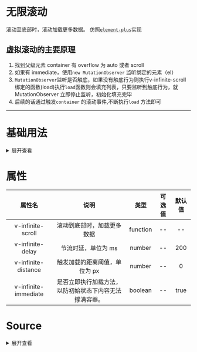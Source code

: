 # 无限滚动

滚动至底部时，滚动加载更多数据。
仿照[`element-plus`](https://github.com/element-plus/element-plus/blob/125f5f46500110a67f0217df8d82c8a679eb45a9/packages/components/infinite-scroll/src/index.ts#L68)实现
## 虚拟滚动的主要原理

1. 找到父级元素 container 有 overflow 为 auto 或者 scroll
2. 如果有 immediate，使用`new MutationObserver` 监听<red>绑定的元素（el）</red>
3. `MutationObserver`监听是否触底，如果没有触底行为则执行<red>v-infinite-scroll 绑定的函数(load)</red>执行`load`函数则会填充列表，只要监听到触底行为，就<red>MutationObserver</red> 立即停止监听，<red>初始化填充完毕</red>
4. 后续的话通过触发`container` 的滚动事件,不断执行`load` 方法即可

---

# 基础用法

>

<infiniteScroll></infiniteScroll>

<script  setup>
  import infiniteScroll from "../../../src/components/infiniteScroll/index.vue" 
</script>

<details>

<summary>展开查看</summary>

```vue
<template>
  <div class="infinite-list-wrapper" style="overflow: auto">
    <ul
      v-infinite-scroll="load"
      class="list"
      :infinite-scroll-disabled="disabled"
    >
      <li v-for="i in count" :key="i" class="list-item">{{ i }}</li>
    </ul>
    <p v-if="loading">Loading...</p>
    <p v-if="noMore">No more</p>
  </div>
</template>

<script lang="ts" setup>
import { computed, ref } from "vue";

const count = ref(10);
const loading = ref(false);
const noMore = computed(() => count.value >= 20);
const disabled = computed(() => loading.value || noMore.value);
const load = () => {
  loading.value = true;
  setTimeout(() => {
    count.value += 2;
    loading.value = false;
  }, 2000);
};
</script>
```

</details>
				
# 属性

|        属性名        |                          说明                          |   类型   | 可选值 | 默认值 |
| :------------------: | :----------------------------------------------------: | :------: | :----: | :----: |
|  v-infinite-scroll   |               滚动到底部时，加载更多数据               | function |   --   |   --   |
|   v-infinite-delay   |                  节流时延，单位为 ms                   |  number  |   --   |  200   |
| v-infinite-distance  |             触发加载的距离阈值，单位为 px              |  number  |   --   |   0    |
| v-infinite-immediate | 是否立即执行加载方法，以防初始状态下内容无法撑满容器。 | boolean  |   --   |  true  |

# Source

<details>

<summary>展开查看</summary>

```vue
<template>
  <div class="outer">
    <ul
      class="list"
      :infinite-scroll-delay="300"
      :infinite-scroll-distance="20"
      :infinite-scroll-immediate="true"
      :infinite-scroll-disabled="disabled"
      v-infinite-scroll="load"
    >
      <li v-for="i in count" class="list-item">{{ i }}</li>
    </ul>
    <p v-if="loading" class="tip">加载中...</p>
    <p v-if="noMore" class="tip">没有更多了</p>
  </div>
</template>
<script setup lang="ts">
import { computed, DirectiveBinding, nextTick, ref, VNode, watch } from "vue";
import type { ObjectDirective, ComponentPublicInstance } from "vue";

let count = ref(2),
  loading = ref(false);
const noMore = computed(() => {
  return count.value >= 20;
});
/**
 * 0. 设置默认值
 * 1. 获取元素身上的属性
 * 1. 找到父级元素container 有 overflow 为 auto 或者 scroll
 * 2. 如果有 immediate，那么就立即充满高度，handleScroll
 * 3. 当container 发生滚动的时候，handleScroll 执行节流函数，时间为 delay
 * 4. handleScroll 判断是否触底，如果 el.scrollTop + el.offsetHeight + distance 的高度是否小于 scrollHeight
 * 5. 如果已经 等于，需要把 scroll 解绑
 * 6. 如果没有，需要执行 load 函数
 * 7. 监听 disabled 的变化，如果为 true，解绑
 */

type infinite<S = string> = S extends `infinite-scroll-${infer P}` ? P : S;

type TypeDefaultOption = Record<`infinite-scroll-${string}`, any>;

type defaultOptionKey<T> = {
  [K in keyof T as infinite<K>]: T[K];
};
let defaultOption = {
  delay: 500,
  immediate: true,
  disabled: false,
  distance: 0,
};

function getScrollOptions(
  el: HTMLElement,
  instance: ComponentPublicInstance
): defaultOptionKey<TypeDefaultOption> {
  return Object.keys(defaultOption).reduce((map, key) => {
    // 去除 infinite-scroll-
    const attrVal = el.getAttribute(`infinite-scroll-${key}`) || "";
    let value = instance[attrVal] ?? attrVal ?? defaultOption[key];
    value = value === "false" ? false : value;

    map[key] = value ?? defaultOption[`${key}`];
    return map;
  }, {});
}

function getOverScrollEle(el: HTMLElement) {
  let reg = /(scroll)|(auto)/g;
  while (el != document.documentElement) {
    let overflow = getComputedStyle(el).overflow;
    if (reg.test(overflow)) {
      return el;
    } else {
      if (el.parentElement) {
        el = el.parentElement;
      } else {
        el = document.documentElement;
        return;
      }
    }
  }
}

function throttle(fn, delay = 200) {
  let timer: null | NodeJS.Timeout = null;
  let flag = true;
  return () => {
    if (!flag) return;
    flag = false;
    const args = arguments;
    timer = setTimeout(() => {
      flag = true;
      clearTimeout(timer!);
      fn.apply(window, args);
    }, delay);
  };
}

const SCOPE = "infinite-scroll";

type InfiniteScrollCallback = () => void;

type InfiniteScrollEl = HTMLElement & {
  [SCOPE]: {
    container: HTMLElement;
    instance: ComponentPublicInstance;
    delay: number; // export for test
    cb: InfiniteScrollCallback;
    onScroll: () => void;
    observer?: MutationObserver;
  };
};

// el.scrollTop + el.offsetHeight + distance
function handleScroll(el: InfiniteScrollEl, fn: InfiniteScrollCallback) {
  const { instance, observer, container } = el[SCOPE];
  const { disabled, distance } = getScrollOptions(el, instance);
  // // 说明没有触动
  if (disabled) return;
  if (
    container.scrollTop + container.clientHeight + Number(distance) >=
    container.scrollHeight
  ) {
    fn();
  } else {
    if (observer) {
      (observer as MutationObserver).disconnect();
      delete el[SCOPE].observer;
    }
  }
}

const vInfiniteScroll: ObjectDirective<
  InfiniteScrollEl,
  InfiniteScrollCallback
> = {
  async mounted(el, bindings) {
    const { instance, value: cb } = bindings;
    await nextTick();
    let { delay, immediate } = getScrollOptions(el, instance!);
    let container = getOverScrollEle(el);
    if (!container) return;
    let onScroll = handleScroll.bind(null, el, cb);

    if (!instance) return;
    el[SCOPE] = {
      container,
      onScroll,
      instance,
      delay,
      cb,
    };
    if (immediate) {
      let observe = new MutationObserver(onScroll);
      el[SCOPE].observer = observe;
      // subtree 可选
      // 当为 true 时，将会监听以 target 为根节点的整个子树。包括子树中所有节点的属性，而不仅仅是针对 target
      observe.observe(container, {
        childList: true, // 儿子节点
        subtree: true, // 儿子的儿子
      });
      onScroll();
    }
    container?.addEventListener(
      "scroll",
      throttle(onScroll.bind(null, el, instance), delay)
    );
  },
  unmounted(el) {
    const { onScroll, container } = el[SCOPE];
    if (container) {
      container.removeEventListener("scroll", onScroll);
      el[SCOPE].observer?.disconnect();
      delete el[SCOPE].observer;
    }
  },
};

const disabled = computed(() => {
  return loading.value || noMore.value;
});

const load = () => {
  loading.value = true;
  setTimeout(() => {
    count.value += 2;
    loading.value = false;
  }, 1000);
};
</script>
<style lang="scss" scoped>
.outer {
  @apply overflow-auto h-[500px] bg-blue-200 w-full rounded-md;

  .list {
    @apply list-none p-0 m-0;

    li {
      @apply h-[80px] mb-2 bg-green-400 text-white font-bold flex cursor-pointer rounded-md justify-center items-center;
    }
  }

  .tip {
    @apply text-gray-700 text-center m-2 font-bold;
  }
}
</style>
```

</details>
